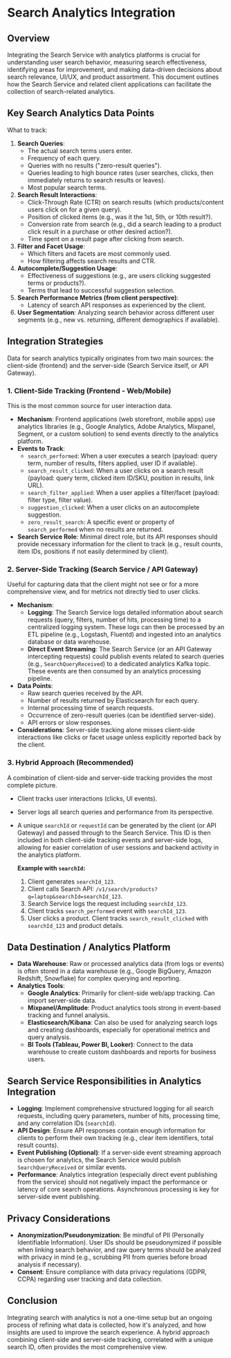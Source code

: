 # Search Analytics Integration

## Overview

Integrating the Search Service with analytics platforms is crucial for understanding user search behavior, measuring search effectiveness, identifying areas for improvement, and making data-driven decisions about search relevance, UI/UX, and product assortment. This document outlines how the Search Service and related client applications can facilitate the collection of search-related analytics.

## Key Search Analytics Data Points

What to track:

1.  **Search Queries**:
    *   The actual search terms users enter.
    *   Frequency of each query.
    *   Queries with no results ("zero-result queries").
    *   Queries leading to high bounce rates (user searches, clicks, then immediately returns to search results or leaves).
    *   Most popular search terms.
2.  **Search Result Interactions**:
    *   Click-Through Rate (CTR) on search results (which products/content users click on for a given query).
    *   Position of clicked items (e.g., was it the 1st, 5th, or 10th result?).
    *   Conversion rate from search (e.g., did a search leading to a product click result in a purchase or other desired action?).
    *   Time spent on a result page after clicking from search.
3.  **Filter and Facet Usage**:
    *   Which filters and facets are most commonly used.
    *   How filtering affects search results and CTR.
4.  **Autocomplete/Suggestion Usage**:
    *   Effectiveness of suggestions (e.g., are users clicking suggested terms or products?).
    *   Terms that lead to successful suggestion selection.
5.  **Search Performance Metrics (from client perspective)**:
    *   Latency of search API responses as experienced by the client.
6.  **User Segmentation**: Analyzing search behavior across different user segments (e.g., new vs. returning, different demographics if available).

## Integration Strategies

Data for search analytics typically originates from two main sources: the client-side (frontend) and the server-side (Search Service itself, or API Gateway).

### 1. Client-Side Tracking (Frontend - Web/Mobile)

This is the most common source for user interaction data.

*   **Mechanism**: Frontend applications (web storefront, mobile apps) use analytics libraries (e.g., Google Analytics, Adobe Analytics, Mixpanel, Segment, or a custom solution) to send events directly to the analytics platform.
*   **Events to Track**: 
    *   `search_performed`: When a user executes a search (payload: query term, number of results, filters applied, user ID if available).
    *   `search_result_clicked`: When a user clicks on a search result (payload: query term, clicked item ID/SKU, position in results, link URL).
    *   `search_filter_applied`: When a user applies a filter/facet (payload: filter type, filter value).
    *   `suggestion_clicked`: When a user clicks on an autocomplete suggestion.
    *   `zero_result_search`: A specific event or property of `search_performed` when no results are returned.
*   **Search Service Role**: Minimal direct role, but its API responses should provide necessary information for the client to track (e.g., result counts, item IDs, positions if not easily determined by client).

### 2. Server-Side Tracking (Search Service / API Gateway)

Useful for capturing data that the client might not see or for a more comprehensive view, and for metrics not directly tied to user clicks.

*   **Mechanism**: 
    *   **Logging**: The Search Service logs detailed information about search requests (query, filters, number of hits, processing time) to a centralized logging system. These logs can then be processed by an ETL pipeline (e.g., Logstash, Fluentd) and ingested into an analytics database or data warehouse.
    *   **Direct Event Streaming**: The Search Service (or an API Gateway intercepting requests) could publish events related to search queries (e.g., `SearchQueryReceived`) to a dedicated analytics Kafka topic. These events are then consumed by an analytics processing pipeline.
*   **Data Points**: 
    *   Raw search queries received by the API.
    *   Number of results returned by Elasticsearch for each query.
    *   Internal processing time of search requests.
    *   Occurrence of zero-result queries (can be identified server-side).
    *   API errors or slow responses.
*   **Considerations**: Server-side tracking alone misses client-side interactions like clicks or facet usage unless explicitly reported back by the client.

### 3. Hybrid Approach (Recommended)

A combination of client-side and server-side tracking provides the most complete picture.

*   Client tracks user interactions (clicks, UI events).
*   Server logs all search queries and performance from its perspective.
*   A unique `searchId` or `requestId` can be generated by the client (or API Gateway) and passed through to the Search Service. This ID is then included in both client-side tracking events and server-side logs, allowing for easier correlation of user sessions and backend activity in the analytics platform.

    **Example with `searchId`:**
    1.  Client generates `searchId_123`.
    2.  Client calls Search API: `/v1/search/products?q=laptop&searchId=searchId_123`.
    3.  Search Service logs the request including `searchId_123`.
    4.  Client tracks `search_performed` event with `searchId_123`.
    5.  User clicks a product. Client tracks `search_result_clicked` with `searchId_123` and product details.

## Data Destination / Analytics Platform

*   **Data Warehouse**: Raw or processed analytics data (from logs or events) is often stored in a data warehouse (e.g., Google BigQuery, Amazon Redshift, Snowflake) for complex querying and reporting.
*   **Analytics Tools**: 
    *   **Google Analytics**: Primarily for client-side web/app tracking. Can import server-side data.
    *   **Mixpanel/Amplitude**: Product analytics tools strong in event-based tracking and funnel analysis.
    *   **Elasticsearch/Kibana**: Can also be used for analyzing search logs and creating dashboards, especially for operational metrics and query analysis.
    *   **BI Tools (Tableau, Power BI, Looker)**: Connect to the data warehouse to create custom dashboards and reports for business users.

## Search Service Responsibilities in Analytics Integration

*   **Logging**: Implement comprehensive structured logging for all search requests, including query parameters, number of hits, processing time, and any correlation IDs (`searchId`).
*   **API Design**: Ensure API responses contain enough information for clients to perform their own tracking (e.g., clear item identifiers, total result counts).
*   **Event Publishing (Optional)**: If a server-side event streaming approach is chosen for analytics, the Search Service would publish `SearchQueryReceived` or similar events.
*   **Performance**: Analytics integration (especially direct event publishing from the service) should not negatively impact the performance or latency of core search operations. Asynchronous processing is key for server-side event publishing.

## Privacy Considerations

*   **Anonymization/Pseudonymization**: Be mindful of PII (Personally Identifiable Information). User IDs should be pseudonymized if possible when linking search behavior, and raw query terms should be analyzed with privacy in mind (e.g., scrubbing PII from queries before broad analysis if necessary).
*   **Consent**: Ensure compliance with data privacy regulations (GDPR, CCPA) regarding user tracking and data collection.

## Conclusion

Integrating search with analytics is not a one-time setup but an ongoing process of refining what data is collected, how it's analyzed, and how insights are used to improve the search experience. A hybrid approach combining client-side and server-side tracking, correlated with a unique search ID, often provides the most comprehensive view.
